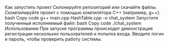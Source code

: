 Как запустить проект
Склонируйте репозиторий или скачайте файлы.
Скомпилируйте проект с помощью компилятора C++ (например, g++):
bash
Copy code
g++ main.cpp HashTable.cpp -o chat_system
Запустите полученный исполняемый файл:
bash
Copy code
./chat_system
Использование
При запуске программы происходит демонстрация регистрации нескольких пользователей и попытка входа. Вводите логин и пароль, чтобы проверить работу системы.

